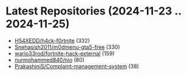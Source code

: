 # Latest Repositories (2024-11-23 .. 2024-11-25)

- [H54XEDD/h4ck-f0rtnite](https://github.com/H54XEDD/h4ck-f0rtnite) (332)
- [Snehasish2011/m0dmenu-gta5-free](https://github.com/Snehasish2011/m0dmenu-gta5-free) (330)
- [wario33rod/fortnite-hack-external](https://github.com/wario33rod/fortnite-hack-external) (159)
- [nurmohammed840/nio](https://github.com/nurmohammed840/nio) (80)
- [PrakashiniS/Complaint-management-system](https://github.com/PrakashiniS/Complaint-management-system) (38)
